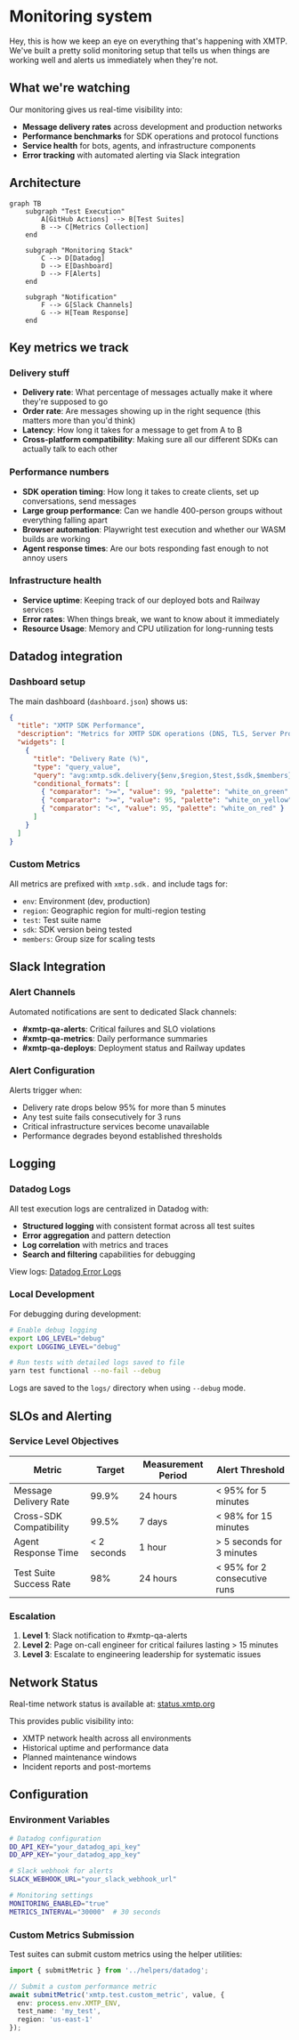 # Monitoring system

Hey, this is how we keep an eye on everything that's happening with XMTP. We've built a pretty solid monitoring setup that tells us when things are working well and alerts us immediately when they're not.

## What we're watching

Our monitoring gives us real-time visibility into:
- **Message delivery rates** across development and production networks
- **Performance benchmarks** for SDK operations and protocol functions
- **Service health** for bots, agents, and infrastructure components
- **Error tracking** with automated alerting via Slack integration

## Architecture

```mermaid
graph TB
    subgraph "Test Execution"
        A[GitHub Actions] --> B[Test Suites]
        B --> C[Metrics Collection]
    end
    
    subgraph "Monitoring Stack"
        C --> D[Datadog]
        D --> E[Dashboard]
        D --> F[Alerts]
    end
    
    subgraph "Notification"
        F --> G[Slack Channels]
        G --> H[Team Response]
    end
```

## Key metrics we track

### Delivery stuff
- **Delivery rate**: What percentage of messages actually make it where they're supposed to go
- **Order rate**: Are messages showing up in the right sequence (this matters more than you'd think)
- **Latency**: How long it takes for a message to get from A to B
- **Cross-platform compatibility**: Making sure all our different SDKs can actually talk to each other

### Performance numbers
- **SDK operation timing**: How long it takes to create clients, set up conversations, send messages
- **Large group performance**: Can we handle 400-person groups without everything falling apart
- **Browser automation**: Playwright test execution and whether our WASM builds are working
- **Agent response times**: Are our bots responding fast enough to not annoy users

### Infrastructure health
- **Service uptime**: Keeping track of our deployed bots and Railway services
- **Error rates**: When things break, we want to know about it immediately
- **Resource Usage**: Memory and CPU utilization for long-running tests

## Datadog integration

### Dashboard setup

The main dashboard (`dashboard.json`) shows us:

```json
{
  "title": "XMTP SDK Performance",
  "description": "Metrics for XMTP SDK operations (DNS, TLS, Server Processing)",
  "widgets": [
    {
      "title": "Delivery Rate (%)",
      "type": "query_value",
      "query": "avg:xmtp.sdk.delivery{$env,$region,$test,$sdk,$members}",
      "conditional_formats": [
        { "comparator": ">=", "value": 99, "palette": "white_on_green" },
        { "comparator": ">=", "value": 95, "palette": "white_on_yellow" },
        { "comparator": "<", "value": 95, "palette": "white_on_red" }
      ]
    }
  ]
}
```

### Custom Metrics

All metrics are prefixed with `xmtp.sdk.` and include tags for:
- `env`: Environment (dev, production)
- `region`: Geographic region for multi-region testing
- `test`: Test suite name
- `sdk`: SDK version being tested
- `members`: Group size for scaling tests

## Slack Integration

### Alert Channels

Automated notifications are sent to dedicated Slack channels:
- **#xmtp-qa-alerts**: Critical failures and SLO violations
- **#xmtp-qa-metrics**: Daily performance summaries
- **#xmtp-qa-deploys**: Deployment status and Railway updates

### Alert Configuration

Alerts trigger when:
- Delivery rate drops below 95% for more than 5 minutes
- Any test suite fails consecutively for 3 runs
- Critical infrastructure services become unavailable
- Performance degrades beyond established thresholds

## Logging

### Datadog Logs

All test execution logs are centralized in Datadog with:
- **Structured logging** with consistent format across all test suites
- **Error aggregation** and pattern detection
- **Log correlation** with metrics and traces
- **Search and filtering** capabilities for debugging

View logs: [Datadog Error Logs](https://app.datadoghq.com/logs?saved-view-id=3577190)

### Local Development

For debugging during development:

```bash
# Enable debug logging
export LOG_LEVEL="debug"
export LOGGING_LEVEL="debug"

# Run tests with detailed logs saved to file
yarn test functional --no-fail --debug
```

Logs are saved to the `logs/` directory when using `--debug` mode.

## SLOs and Alerting

### Service Level Objectives

| Metric | Target | Measurement Period | Alert Threshold |
|--------|--------|-------------------|------------------|
| Message Delivery Rate | 99.9% | 24 hours | < 95% for 5 minutes |
| Cross-SDK Compatibility | 99.5% | 7 days | < 98% for 15 minutes |
| Agent Response Time | < 2 seconds | 1 hour | > 5 seconds for 3 minutes |
| Test Suite Success Rate | 98% | 24 hours | < 95% for 2 consecutive runs |

### Escalation

1. **Level 1**: Slack notification to #xmtp-qa-alerts
2. **Level 2**: Page on-call engineer for critical failures lasting > 15 minutes
3. **Level 3**: Escalate to engineering leadership for systematic issues

## Network Status

Real-time network status is available at: [status.xmtp.org](https://status.xmtp.org/)

This provides public visibility into:
- XMTP network health across all environments
- Historical uptime and performance data
- Planned maintenance windows
- Incident reports and post-mortems

## Configuration

### Environment Variables

```bash
# Datadog configuration
DD_API_KEY="your_datadog_api_key"
DD_APP_KEY="your_datadog_app_key"

# Slack webhook for alerts
SLACK_WEBHOOK_URL="your_slack_webhook_url"

# Monitoring settings
MONITORING_ENABLED="true"
METRICS_INTERVAL="30000"  # 30 seconds
```

### Custom Metrics Submission

Test suites can submit custom metrics using the helper utilities:

```typescript
import { submitMetric } from '../helpers/datadog';

// Submit a custom performance metric
await submitMetric('xmtp.test.custom_metric', value, {
  env: process.env.XMTP_ENV,
  test_name: 'my_test',
  region: 'us-east-1'
});
```

